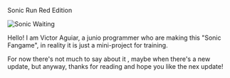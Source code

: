 Sonic Run Red Edition

<img src="https://media.discordapp.net/attachments/918659534338269224/995140933861523476/sonic-sonic-waiting.gif?width=200&height=200" alt="Sonic Waiting">

Hello! I am Victor Aguiar, a junio programmer who are making 
this "Sonic Fangame", in reality it is just a mini-project
for training.

For now there's not much to say about it , maybe when there's
a new update, but anyway, thanks for reading and hope you like
the nex update!